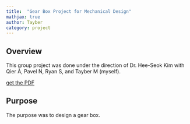 ```yaml
---
title:  "Gear Box Project for Mechanical Design"
mathjax: true
author: Tayber
category: project
---
```


## Overview

This group project was done under the direction of Dr. Hee-Seok Kim with Qier A, Pavel N, Ryan S, and Tayber M (myself).

[get the PDF](/GearBox_PG-1.pdf)


## Purpose

The purpose was to design a gear box.

